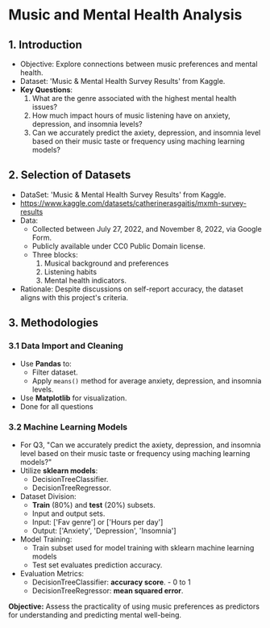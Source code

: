 # Music and Mental Health Analysis

## 1. Introduction

- Objective: Explore connections between music preferences and mental health.
- Dataset: 'Music & Mental Health Survey Results' from Kaggle.
- **Key Questions**:
  1. What are the genre associated with the highest mental health issues?
  2. How much impact hours of music listening have on anxiety, depression, and insomnia levels?
  3. Can we accurately predict the axiety, depression, and insomnia level based on their music taste or frequency using maching learning models?


## 2. Selection of Datasets

- DataSet: 'Music & Mental Health Survey Results' from Kaggle.
- https://www.kaggle.com/datasets/catherinerasgaitis/mxmh-survey-results
- Data:
  - Collected between July 27, 2022, and November 8, 2022, via Google Form.
  - Publicly available under CC0 Public Domain license.
  - Three blocks:
    1. Musical background and preferences
    2. Listening habits
    3. Mental health indicators.
- Rationale: Despite discussions on self-report accuracy, the dataset aligns with this project's criteria.

## 3. Methodologies

### 3.1 Data Import and Cleaning

- Use **Pandas** to:
  - Filter dataset.
  - Apply `means()` method for average anxiety, depression, and insomnia levels.
- Use **Matplotlib** for visualization.
- Done for all questions

### 3.2 Machine Learning Models
- For Q3, "Can we accurately predict the axiety, depression, and insomnia level based on their music taste or frequency using maching learning models?"
- Utilize **sklearn models**:
  - DecisionTreeClassifier.
  - DecisionTreeRegressor.
- Dataset Division:
  - **Train** (80%)  and **test** (20%) subsets.
  - Input and output sets.
  -   Input: ['Fav genre'] or ['Hours per day']
  -   Output: ['Anxiety', 'Depression', 'Insomnia']
- Model Training:
  - Train subset used for model training with sklearn machine learning models
  - Test set evaluates prediction accuracy.
- Evaluation Metrics:
  - DecisionTreeClassifier: **accuracy score**. - 0 to 1
  - DecisionTreeRegressor: **mean squared error**.

**Objective:** Assess the practicality of using music preferences as predictors for understanding and predicting mental well-being.
